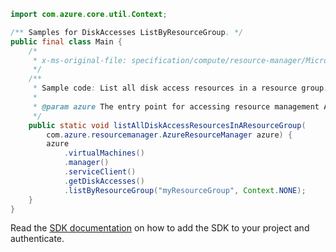 ```java
import com.azure.core.util.Context;

/** Samples for DiskAccesses ListByResourceGroup. */
public final class Main {
    /*
     * x-ms-original-file: specification/compute/resource-manager/Microsoft.Compute/stable/2021-08-01/examples/ListDiskAccessesInAResourceGroup.json
     */
    /**
     * Sample code: List all disk access resources in a resource group.
     *
     * @param azure The entry point for accessing resource management APIs in Azure.
     */
    public static void listAllDiskAccessResourcesInAResourceGroup(
        com.azure.resourcemanager.AzureResourceManager azure) {
        azure
            .virtualMachines()
            .manager()
            .serviceClient()
            .getDiskAccesses()
            .listByResourceGroup("myResourceGroup", Context.NONE);
    }
}
```

Read the [SDK documentation](https://github.com/Azure/azure-sdk-for-java/blob/azure-resourcemanager_2.12.0/sdk/resourcemanager/azure-resourcemanager/README.md) on how to add the SDK to your project and authenticate.
